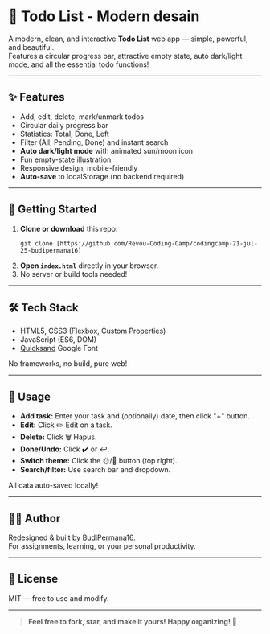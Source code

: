# 🌟 Todo List - Modern desain

A modern, clean, and interactive **Todo List** web app — simple, powerful, and beautiful.  
Features a circular progress bar, attractive empty state, auto dark/light mode, and all the essential todo functions!

---

## ✨ Features

- Add, edit, delete, mark/unmark todos
- Circular daily progress bar
- Statistics: Total, Done, Left
- Filter (All, Pending, Done) and instant search
- **Auto dark/light mode** with animated sun/moon icon
- Fun empty-state illustration
- Responsive design, mobile-friendly
- **Auto-save** to localStorage (no backend required)

---

## 🚀 Getting Started

1. **Clone or download** this repo:
    ```
    git clone [https://github.com/Revou-Coding-Camp/codingcamp-21-jul-25-budipermana16]
    ```
2. **Open `index.html`** directly in your browser.
3. No server or build tools needed!

---

## 🛠️ Tech Stack

- HTML5, CSS3 (Flexbox, Custom Properties)
- JavaScript (ES6, DOM)
- [Quicksand](https://fonts.google.com/specimen/Quicksand) Google Font

No frameworks, no build, pure web!

---

## 📖 Usage

- **Add task:** Enter your task and (optionally) date, then click "+" button.
- **Edit:** Click ✏️ Edit on a task.
- **Delete:** Click 🗑 Hapus.
- **Done/Undo:** Click ✔️ or ↩️.
- **Switch theme:** Click the 🌞/🌙 button (top right).
- **Search/filter:** Use search bar and dropdown.

All data auto-saved locally!

---

## 🧑‍💻 Author

Redesigned & built by [BudiPermana16](https://github.com/budipermana16).  
For assignments, learning, or your personal productivity.

---

## 📄 License

MIT — free to use and modify.

---

> **Feel free to fork, star, and make it yours! Happy organizing! 🎉**
